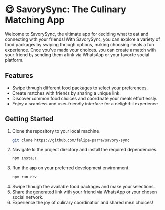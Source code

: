 # 😋 SavorySync: The Culinary Matching App

Welcome to SavorySync, the ultimate app for deciding what to eat and connecting with your friends! With SavorySync, you can explore a variety of food packages by swiping through options, making choosing meals a fun experience. Once you've made your choices, you can create a match with your friend by sending them a link via WhatsApp or your favorite social platform.

## Features
- Swipe through different food packages to select your preferences.
- Create matches with friends by sharing a unique link.
- Discover common food choices and coordinate your meals effortlessly.
- Enjoy a seamless and user-friendly interface for a delightful experience.

## Getting Started
1. Clone the repository to your local machine.
   ```bash
   git clone https://github.com/felipe-parra/savory-sync
   ```
2. Navigate to the project directory and install the required dependencies.
   ```bash
   npm install
   ```
3. Run the app on your preferred development environment.
   ```bash
   npm run dev
   ```
4. Swipe through the available food packages and make your selections.
5. Share the generated link with your friend via WhatsApp or your chosen social network.
6. Experience the joy of culinary coordination and shared meal choices!
